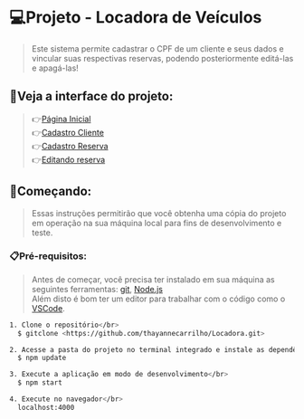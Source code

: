# 💻Projeto - Locadora de Veículos
><p>Este sistema permite cadastrar o CPF de um cliente e seus dados e vincular suas respectivas reservas, podendo posteriormente editá-las e apagá-las!</p>

## 👀Veja a interface do projeto:

>👉<a href="#home-page">Página Inicial</a><br/>
>👉<a href="#client">Cadastro Cliente</a><br/>
>👉<a href="#reserve">Cadastro Reserva</a><br/>
>👉<a href="#edit">Editando reserva</a>

## 🚀Começando:
><p>Essas instruções permitirão que você obtenha uma cópia do projeto em operação na sua máquina local para fins de desenvolvimento e teste.</p>

### 📋Pré-requisitos:
>Antes de começar, você precisa ter instalado em sua máquina as seguintes ferramentas: [git](https://git-scm.com/), [Node.js](https://nodejs.org/en) </br>
>Além disto é bom ter um editor para trabalhar com o código como o [VSCode](https://code.visualstudio.com/).

```bash
1. Clone o repositório</br>
  $ gitclone <https://github.com/thayannecarrilho/Locadora.git>

2. Acesse a pasta do projeto no terminal integrado e instale as dependências</br>
  $ npm update

3. Execute a aplicação em modo de desenvolvimento</br>
  $ npm start

4. Execute no navegador</br>
  localhost:4000
```






